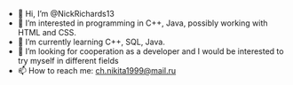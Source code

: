 - 👋 Hi, I’m @NickRichards13
- 👀 I’m interested in programming in C++, Java, possibly working with HTML and CSS.
- 🌱 I’m currently learning C++, SQL, Java.
- 💞️ I’m looking for cooperation as a developer and I would be interested to try myself in different fields
- 📫 How to reach me: ch.nikita1999@mail.ru
